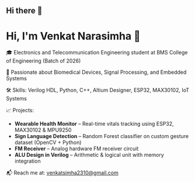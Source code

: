 ## Hi there 👋

# Hi, I'm Venkat Narasimha 👋

🎓 Electronics and Telecommunication Engineering student at BMS College of Engineering (Batch of 2026)

🔬 Passionate about Biomedical Devices, Signal Processing, and Embedded Systems

🛠️ Skills: Verilog HDL, Python, C++, Altium Designer, ESP32, MAX30102, IoT Systems

📈 Projects:
- **Wearable Health Monitor** – Real-time vitals tracking using ESP32, MAX30102 & MPU9250
- **Sign Language Detection** – Random Forest classifier on custom gesture dataset (OpenCV + Python)
- **FM Receiver** – Analog hardware FM receiver circuit
- **ALU Design in Verilog** – Arithmetic & logical unit with memory integration

📬 Reach me at: venkatsimha2310@gmail.com

